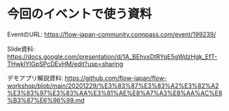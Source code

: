 # 今回のイベントで使う資料

EventのURL: https://flow-japan-community.connpass.com/event/199239/

Slide資料: https://docs.google.com/presentation/d/1A_BEhvxDtRYqE5gWdzHgk_EfT-THwkIYIGpSPcDEvHM/edit?usp=sharing

デモアプリ解説資料: https://github.com/flow-japan/flow-workshop/blob/main/20201229/%E3%83%87%E3%83%A2%E3%82%A2%E3%83%97%E3%83%AA%E3%81%AE%E8%A7%A3%E8%AA%AC%E8%B3%87%E6%96%99.md
